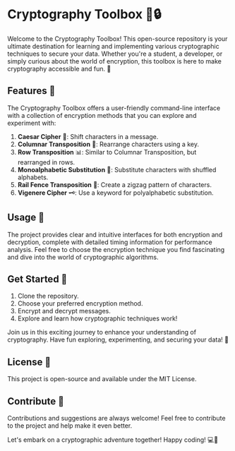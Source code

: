 # Cryptography Toolbox 💼🔒

Welcome to the Cryptography Toolbox! This open-source repository is your ultimate destination for learning and implementing various cryptographic techniques to secure your data. Whether you're a student, a developer, or simply curious about the world of encryption, this toolbox is here to make cryptography accessible and fun. 🚀

## Features 🌟

The Cryptography Toolbox offers a user-friendly command-line interface with a collection of encryption methods that you can explore and experiment with:

1. **Caesar Cipher** 🔑: Shift characters in a message.
2. **Columnar Transposition** 📝: Rearrange characters using a key.
3. **Row Transposition** 📊: Similar to Columnar Transposition, but rearranged in rows.
4. **Monoalphabetic Substitution** 🔄: Substitute characters with shuffled alphabets.
5. **Rail Fence Transposition** 🚄: Create a zigzag pattern of characters.
6. **Vigenere Cipher** 🗝️: Use a keyword for polyalphabetic substitution.

## Usage 🚀

The project provides clear and intuitive interfaces for both encryption and decryption, complete with detailed timing information for performance analysis. Feel free to choose the encryption technique you find fascinating and dive into the world of cryptographic algorithms.

## Get Started 🏁

1. Clone the repository.
2. Choose your preferred encryption method.
3. Encrypt and decrypt messages.
4. Explore and learn how cryptographic techniques work!

Join us in this exciting journey to enhance your understanding of cryptography. Have fun exploring, experimenting, and securing your data! 🔐

## License 📜

This project is open-source and available under the MIT License.

## Contribute 🤝

Contributions and suggestions are always welcome! Feel free to contribute to the project and help make it even better.

Let's embark on a cryptographic adventure together! Happy coding! 💻🔐

